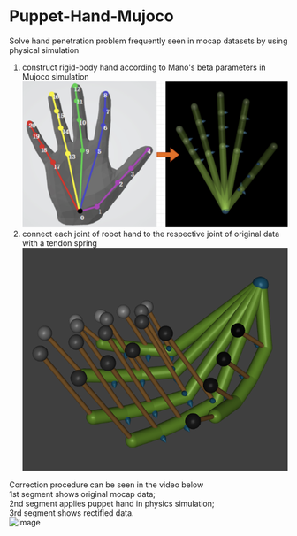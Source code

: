 # Puppet-Hand-Mujoco  
Solve hand penetration problem frequently seen in mocap datasets by using physical simulation  
  1. construct rigid-body hand according to Mano's beta parameters in Mujoco simulation
![image](https://github.com/Hongboooooo/Puppet-Hand-Mujoco/blob/main/MANO2RigidHand.png)
  2. connect each joint of robot hand to the respective joint of original data with a tendon spring
![image](https://github.com/Hongboooooo/Puppet-Hand-Mujoco/blob/main/puppet%20hand%20with%20tendon.png)  

Correction procedure can be seen in the video below  
  1st segment shows original mocap data;  
  2nd segment applies puppet hand in physics simulation;  
  3rd segment shows rectified data.  
![image](https://github.com/Hongboooooo/Puppet-Hand-Mujoco/blob/main/PuppetHand.gif)
